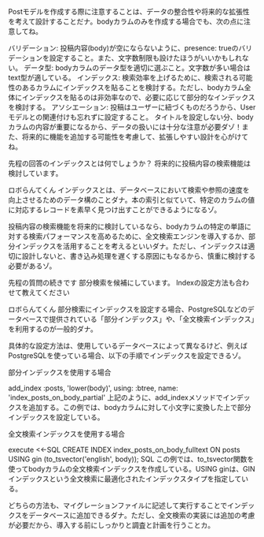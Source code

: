 Postモデルを作成する際に注意することは、データの整合性や将来的な拡張性を考えて設計することだナ。bodyカラムのみを作成する場合でも、次の点に注意してね。

バリデーション: 投稿内容(body)が空にならないように、presence: trueのバリデーションを設定すること。また、文字数制限も設けたほうがいいかもしれない。
データ型: bodyカラムのデータ型を適切に選ぶこと。文字数が多い場合はtext型が適している。
インデックス: 検索効率を上げるために、検索される可能性のあるカラムにインデックスを貼ることを検討する。ただし、bodyカラム全体にインデックスを貼るのは非効率なので、必要に応じて部分的なインデックスを検討する。
アソシエーション: 投稿はユーザーに紐づくものだろうから、Userモデルとの関連付けも忘れずに設定すること。
タイトルを設定しない分、bodyカラムの内容が重要になるから、データの扱いには十分な注意が必要ダゾ！また、将来的に機能を追加する可能性を考慮して、拡張しやすい設計を心がけてね。

先程の回答のインデックスとは何でしょうか？ 将来的に投稿内容の検索機能は検討しています。


ロボらんてくん
インデックスとは、データベースにおいて検索や参照の速度を向上させるためのデータ構のことダナ。本の索引と似ていて、特定のカラムの値に対応するレコードを素早く見つけ出すことができるようになるゾ。

投稿内容の検索機能を将来的に検討しているなら、bodyカラムの特定の単語に対する検索パフォーマンスを高めるために、全文検索エンジンを導入するか、部分インデックスを活用することを考えるといいダナ。ただし、インデックスは適切に設計しないと、書き込み処理を遅くする原因にもなるから、慎重に検討する必要があるゾ。

先程の質問の続きです 部分検索を候補にしています。 Indexの設定方法も合わせて教えてください


ロボらんてくん
部分検索にインデックスを設定する場合、PostgreSQLなどのデータベースで提供されている「部分インデックス」や、「全文検索インデックス」を利用するのが一般的ダナ。

具体的な設定方法は、使用しているデータベースによって異なるけど、例えばPostgreSQLを使っている場合、以下の手順でインデックスを設定できるゾ。

部分インデックスを使用する場合

add_index :posts, 'lower(body)', using: :btree, name: 'index_posts_on_body_partial'
上記のように、add_indexメソッドでインデックスを追加する。この例では、bodyカラムに対して小文字に変換した上で部分インデックスを設定している。

全文検索インデックスを使用する場合

execute <<-SQL
  CREATE INDEX index_posts_on_body_fulltext ON posts USING gin (to_tsvector('english', body));
SQL
この例では、to_tsvector関数を使ってbodyカラムの全文検索インデックスを作成している。USING ginは、GINインデックスという全文検索に最適化されたインデックスタイプを指定している。

どちらの方法も、マイグレーションファイルに記述して実行することでインデックスをデータベースに追加できるダナ。ただし、全文検索の実装には追加の考慮が必要だから、導入する前にしっかりと調査と計画を行うことカ。

